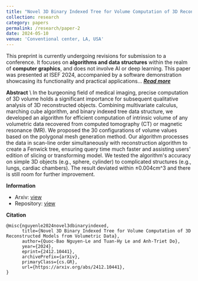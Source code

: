 ```yaml
---
title: "Novel 3D Binary Indexed Tree for Volume Computation of 3D Reconstructed Models from Volumetric Data"
collection: research
category: papers
permalink: /research/paper-2
date: 2024-05-10
venue: 'Conventional center, LA, USA'
---
```


This preprint is currently undergoing revisions for submission to a conference. It focuses on **algorithms and data structures** within the realm of **computer graphics**, and does not involve AI or deep learning. This paper was presented at ISEF 2024, accompanied by a software demonstration showcasing its functionality and practical applications... [***Read more***](/research/paper-2)

**Abstract** \\
In the burgeoning field of medical imaging, precise computation of 3D volume holds a significant importance for subsequent qualitative analysis of 3D reconstructed objects. Combining multivariate calculus, marching cube algorithm, and binary indexed tree data structure, we developed an algorithm for efficient computation of intrinsic volume of any volumetric data recovered from computed tomography (CT) or magnetic resonance (MR). We proposed the 30 configurations of volume values based on the polygonal mesh generation method. Our algorithm processes the data in scan-line order simultaneously with reconstruction algorithm to create a Fenwick tree, ensuring query time much faster and assisting users' edition of slicing or transforming model. We tested the algorithm's accuracy on simple 3D objects (e.g., sphere, cylinder) to complicated structures (e.g., lungs, cardiac chambers). The result deviated within ±0.004cm^3 and there is still room for further improvement.

**Information**
- Arxiv: [view](https://arxiv.org/abs/2412.10441)
- Repository: [view]()

**Citation**
```
@misc{nguyenle2024novel3dbinaryindexed,
      title={Novel 3D Binary Indexed Tree for Volume Computation of 3D Reconstructed Models from Volumetric Data}, 
      author={Quoc-Bao Nguyen-Le and Tuan-Hy Le and Anh-Triet Do},
      year={2024},
      eprint={2412.10441},
      archivePrefix={arXiv},
      primaryClass={cs.GR},
      url={https://arxiv.org/abs/2412.10441}, 
}
```